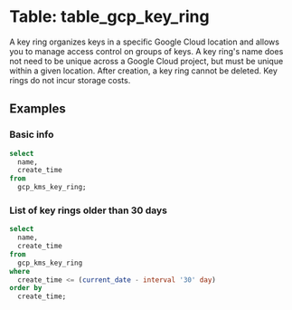 # Table:  table_gcp_key_ring

A key ring organizes keys in a specific Google Cloud location and allows you to manage access control on groups of keys. A key ring's name does not need to be unique across a Google Cloud project, but must be unique within a given location. After creation, a key ring cannot be deleted. Key rings do not incur storage costs.

## Examples

### Basic info

```sql
select
  name,
  create_time
from
  gcp_kms_key_ring;
```


### List of key rings older than 30 days

```sql
select
  name,
  create_time
from
  gcp_kms_key_ring
where
  create_time <= (current_date - interval '30' day)
order by
  create_time;
```
